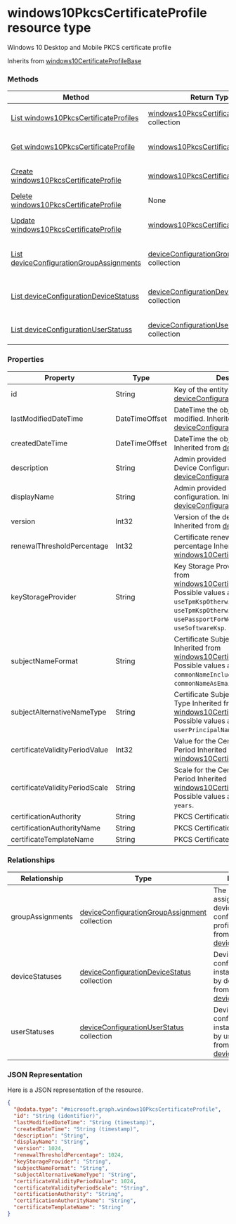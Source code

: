 # windows10PkcsCertificateProfile resource type

Windows 10 Desktop and Mobile PKCS certificate profile

Inherits from [windows10CertificateProfileBase](../resources/windows10CertificateProfileBase.md)

### Methods
|Method|Return Type|Description|
|---|---|---|
|[List windows10PkcsCertificateProfiles](../api/windows10PkcsCertificateProfile_list.md)|[windows10PkcsCertificateProfile](../resources/windows10PkcsCertificateProfile.md) collection|List properties and relationships of the [windows10PkcsCertificateProfile](../resources/windows10PkcsCertificateProfile.md) objects.|
|[Get windows10PkcsCertificateProfile](../api/windows10PkcsCertificateProfile_get.md)|[windows10PkcsCertificateProfile](../resources/windows10PkcsCertificateProfile.md)|Read properties and relationships of the [windows10PkcsCertificateProfile](../resources/windows10PkcsCertificateProfile.md) object.|
|[Create windows10PkcsCertificateProfile](../api/windows10PkcsCertificateProfile_create.md)|[windows10PkcsCertificateProfile](../resources/windows10PkcsCertificateProfile.md)|Create a new [windows10PkcsCertificateProfile](../resources/windows10PkcsCertificateProfile.md) object.|
|[Delete windows10PkcsCertificateProfile](../api/windows10PkcsCertificateProfile_delete.md)|None|Deletes a [windows10PkcsCertificateProfile](../resources/windows10PkcsCertificateProfile.md).|
|[Update windows10PkcsCertificateProfile](../api/windows10PkcsCertificateProfile_update.md)|[windows10PkcsCertificateProfile](../resources/windows10PkcsCertificateProfile.md)|Update the properties of a [windows10PkcsCertificateProfile](../resources/windows10PkcsCertificateProfile.md) object.|
|[List deviceConfigurationGroupAssignments](../api/windows10PkcsCertificateProfile_list_deviceConfigurationGroupAssignment.md)|[deviceConfigurationGroupAssignment](../resources/deviceConfigurationGroupAssignment.md) collection|Get the deviceConfigurationGroupAssignments from the groupAssignments navigation property.|
|[List deviceConfigurationDeviceStatuss](../api/windows10PkcsCertificateProfile_list_deviceConfigurationDeviceStatus.md)|[deviceConfigurationDeviceStatus](../resources/deviceConfigurationDeviceStatus.md) collection|Get the deviceConfigurationDeviceStatuss from the deviceStatuses navigation property.|
|[List deviceConfigurationUserStatuss](../api/windows10PkcsCertificateProfile_list_deviceConfigurationUserStatus.md)|[deviceConfigurationUserStatus](../resources/deviceConfigurationUserStatus.md) collection|Get the deviceConfigurationUserStatuss from the userStatuses navigation property.|

### Properties
|Property|Type|Description|
|---|---|---|
|id|String|Key of the entity. Inherited from [deviceConfiguration](../resources/deviceConfiguration.md)|
|lastModifiedDateTime|DateTimeOffset|DateTime the object was last modified. Inherited from [deviceConfiguration](../resources/deviceConfiguration.md)|
|createdDateTime|DateTimeOffset|DateTime the object was created. Inherited from [deviceConfiguration](../resources/deviceConfiguration.md)|
|description|String|Admin provided description of the Device Configuration. Inherited from [deviceConfiguration](../resources/deviceConfiguration.md)|
|displayName|String|Admin provided name of the device configuration. Inherited from [deviceConfiguration](../resources/deviceConfiguration.md)|
|version|Int32|Version of the device configuration. Inherited from [deviceConfiguration](../resources/deviceConfiguration.md)|
|renewalThresholdPercentage|Int32|Certificate renewal threshold percentage Inherited from [windows10CertificateProfileBase](../resources/windows10CertificateProfileBase.md)|
|keyStorageProvider|String|Key Storage Provider (KSP) Inherited from [windows10CertificateProfileBase](../resources/windows10CertificateProfileBase.md) Possible values are: `useTpmKspOtherwiseUseSoftwareKsp`, `useTpmKspOtherwiseFail`, `usePassportForWorkKspOtherwiseFail`, `useSoftwareKsp`.|
|subjectNameFormat|String|Certificate Subject Name Format Inherited from [windows10CertificateProfileBase](../resources/windows10CertificateProfileBase.md) Possible values are: `commonName`, `commonNameIncludingEmail`, `commonNameAsEmail`.|
|subjectAlternativeNameType|String|Certificate Subject Alternative Name Type Inherited from [windows10CertificateProfileBase](../resources/windows10CertificateProfileBase.md) Possible values are: `emailAddress`, `userPrincipalName`.|
|certificateValidityPeriodValue|Int32|Value for the Certificate Validity Period Inherited from [windows10CertificateProfileBase](../resources/windows10CertificateProfileBase.md)|
|certificateValidityPeriodScale|String|Scale for the Certificate Validity Period Inherited from [windows10CertificateProfileBase](../resources/windows10CertificateProfileBase.md) Possible values are: `days`, `months`, `years`.|
|certificationAuthority|String|PKCS Certification Authority|
|certificationAuthorityName|String|PKCS Certification Authority Name|
|certificateTemplateName|String|PKCS Certificate Template Name|

### Relationships
|Relationship|Type|Description|
|---|---|---|
|groupAssignments|[deviceConfigurationGroupAssignment](../resources/deviceConfigurationGroupAssignment.md) collection|The list of group assignments for the device configuration profile. Inherited from [deviceConfiguration](deviceConfiguration.md)|
|deviceStatuses|[deviceConfigurationDeviceStatus](../resources/deviceConfigurationDeviceStatus.md) collection|Device configuration installation stauts by device. Inherited from [deviceConfiguration](deviceConfiguration.md)|
|userStatuses|[deviceConfigurationUserStatus](../resources/deviceConfigurationUserStatus.md) collection|Device configuration installation stauts by user. Inherited from [deviceConfiguration](deviceConfiguration.md)|

### JSON Representation
Here is a JSON representation of the resource.
<!-- {
  "blockType": "resource",
  "keyProperty": "id",
  "@odata.type": "microsoft.graph.windows10PkcsCertificateProfile"
}
-->
```json
{
  "@odata.type": "#microsoft.graph.windows10PkcsCertificateProfile",
  "id": "String (identifier)",
  "lastModifiedDateTime": "String (timestamp)",
  "createdDateTime": "String (timestamp)",
  "description": "String",
  "displayName": "String",
  "version": 1024,
  "renewalThresholdPercentage": 1024,
  "keyStorageProvider": "String",
  "subjectNameFormat": "String",
  "subjectAlternativeNameType": "String",
  "certificateValidityPeriodValue": 1024,
  "certificateValidityPeriodScale": "String",
  "certificationAuthority": "String",
  "certificationAuthorityName": "String",
  "certificateTemplateName": "String"
}
```

